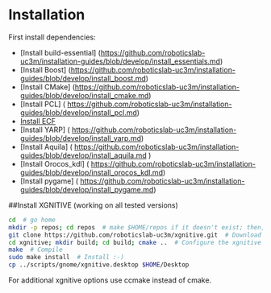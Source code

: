 # Installation 

First install dependencies:
- [Install build-essential] (https://github.com/roboticslab-uc3m/installation-guides/blob/develop/install_essentials.md)
- [Install Boost] (https://github.com/roboticslab-uc3m/installation-guides/blob/develop/install_boost.md)
- [Install CMake] (https://github.com/roboticslab-uc3m/installation-guides/blob/develop/install_cmake.md)
- [Install PCL] ( https://github.com/roboticslab-uc3m/installation-guides/blob/develop/install_pcl.md)
- [Install ECF](https://github.com/roboticslab-uc3m/installation-guides/blob/develop/install_ecf.md)
- [Install YARP] ( https://github.com/roboticslab-uc3m/installation-guides/blob/develop/install_yarp.md)
- [Install Aquila] ( https://github.com/roboticslab-uc3m/installation-guides/blob/develop/install_aquila.md )
- [Install Orocos_kdl] ( https://github.com/roboticslab-uc3m/installation-guides/blob/develop/install_orocos_kdl.md)
- [Install pygame] ( https://github.com/roboticslab-uc3m/installation-guides/blob/develop/install_pygame.md)

##Install XGNITIVE (working on all tested versions)

```bash
cd  # go home
mkdir -p repos; cd repos  # make $HOME/repos if it doesn't exist; then, enter it
git clone https://github.com/roboticslab-uc3m/xgnitive.git  # Download xgnitive software from the repository
cd xgnitive; mkdir build; cd build; cmake ..  # Configure the xgnitive software
make  # Compile
sudo make install  # Install :-)
cp ../scripts/gnome/xgnitive.desktop $HOME/Desktop
```
For additional xgnitive options use ccmake instead of cmake.
